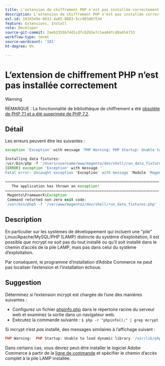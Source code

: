 ```yaml
---
title: L’extension de chiffrement PHP n’est pas installée correctement
description: L’extension de chiffrement PHP n’est pas installée correctement
exl-id: 1010349e-6631-4a05-8883-5cc903d67534
feature: Extensions, Install
role: Developer
source-git-commit: 2aeb2355b74d1cdfc62b5e7c5aa04fcd0a654733
workflow-type: tm+mt
source-wordcount: '181'
ht-degree: 0%

---
```


# L’extension de chiffrement PHP n’est pas installée correctement

>[!WARNING]
>
>REMARQUE : La fonctionnalité de bibliothèque de chiffrement a été [ obsolète de PHP 7.1 et a été supprimée de PHP 7.2](https://www.php.net/manual/en/intro.mcrypt.php).

## Détail

Les erreurs peuvent être les suivantes :

```php
exception 'Exception' with message 'PHP Warning: PHP Startup: Unable to load dynamic library '/usr/lib/php5/20121212/mcrypt.so' - /usr/lib/php5/20121212/mcrypt.so: cannot open shared object file: No such file or directory
```

```php
Installing data fixtures:
/usr/bin/php -f '/Users/username/www/magento/dev/shell/run_data_fixtures.php' -- --bootstrap='MAGE_DIRS[base][path]=/Users/username/www/magento' 2>&1
[ERROR] exception 'Exception' with message '
Fatal error: Uncaught exception 'Exception' with message 'Module 'Magento_Core' depends on 'mcrypt' PHP [extension](https://experienceleague.adobe.com/en/docs/commerce-operations/operational-playbook/glossary#extension) that is not loaded.'
```

```php
======================================================================
   The application has thrown an exception!
======================================================================
 Magento\Framework\Exception
 Command returned non-zero exit code:
`/usr/bin/php5 -f '/var/www/magento2/dev/shell/run_data_fixtures.php' -- --bootstrap='MAGE_DIRS[base][path]=/var/www/magento2' 2>&1`
```

## Description

En particulier sur les systèmes de développement qui incluent une &quot;pile&quot; Linux/Apache/MySQL/PHP (LAMP) distincte du système d’exploitation, il est possible que mcrypt ne soit pas du tout installé ou qu’il soit installé dans le chemin d’accès de la pile LAMP, mais pas dans celui du système d’exploitation.

Par conséquent, le programme d’installation d’Adobe Commerce ne peut pas localiser l’extension et l’installation échoue.

## Suggestion

Déterminez si l’extension mcrypt est chargée de l’une des manières suivantes :

* Configurez un fichier [phpinfo.php](http://kb.mediatemple.net/questions/764/How+can+I+create+a+phpinfo.php+page%3F#gs) dans le répertoire racine du serveur web et examinez la sortie dans un navigateur web.
* Exécutez la commande suivante :    `$ php -r "phpinfo();" | grep mcrypt`

Si mcrypt n’est *pas* installé, des messages similaires à l’affichage suivant :

```php
PHP Warning:  PHP Startup: Unable to load dynamic library '/usr/lib/php5/20121212/mcrypt.so' - /usr/lib/php5/20121212/mcrypt.so: cannot open shared object file: No such file or directory in Unknown on line 0
```

Dans certains cas, vous devrez peut-être installer le logiciel Adobe Commerce à partir de la [ligne de commande](https://experienceleague.adobe.com/en/docs/commerce-operations/installation-guide/advanced) et spécifier le chemin d’accès complet à la pile LAMP installée.
